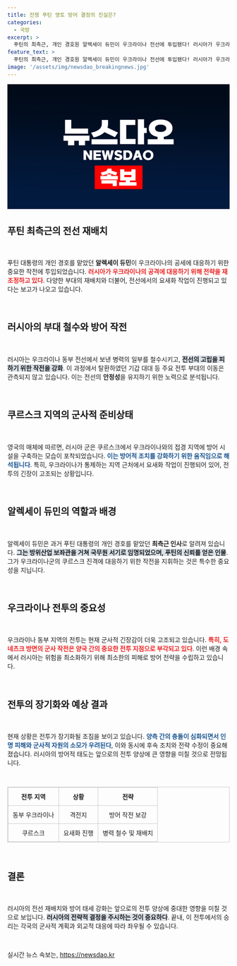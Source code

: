 ```yaml
---
title: 전쟁 푸틴 영토 방어 결정의 진실은?
categories:
  - 국방
excerpt: >
  푸틴의 최측근, 개인 경호원 알렉세이 듀민이 우크라이나 전선에 투입됐다! 러시아가 우크라이나의 공세에 맞서 전력을 재배치하며 전략적 요충지에서 방어 태세를 강화하는 모습이 포착됐다. 전쟁의 향방에 결정적인 변화가 예고된다!
feature_text: >
  푸틴의 최측근, 개인 경호원 알렉세이 듀민이 우크라이나 전선에 투입됐다! 러시아가 우크라이나의 공세에 맞서 전력을 재배치하며 전략적 요충지에서 방어 태세를 강화하는 모습이 포착됐다. 전쟁의 향방에 결정적인 변화가 예고된다!
image: '/assets/img/newsdao_breakingnews.jpg'
---
```


<p><img src="/assets/img/newsdao_breakingnews.jpg" alt="koreaapp 속보" /></p>

<h2 data-ke-size="size26">푸틴 최측근의 전선 재배치</h2>

<p data-ke-size="size16">&nbsp;</p>

<p>푸틴 대통령의 개인 경호를 맡았던 <b>알렉세이 듀민</b>이 우크라이나의 공세에 대응하기 위한 중요한 작전에 투입되었습니다. <b><span style="color: #ee2323;">러시아가 우크라이나의 공격에 대응하기 위해 전략을 재조정하고 있다</span></b>. 다양한 부대의 재배치와 더불어, 전선에서의 요새화 작업이 진행되고 있다는 보고가 나오고 있습니다. </p>

<p data-ke-size="size16">&nbsp;</p>

<h2 data-ke-size="size26">러시아의 부대 철수와 방어 작전</h2>

<p data-ke-size="size16">&nbsp;</p>

<p>러시아는 우크라이나 동부 전선에서 보낸 병력의 일부를 철수시키고, <b><span style="background-color: #21538527;">전선의 고립을 피하기 위한 작전을 강화</span></b>. 이 과정에서 탈환하였던 기갑 대대 등 주요 전투 부대의 이동은 관측되지 않고 있습니다. 이는 전선의 <b>안정성</b>을 유지하기 위한 노력으로 분석됩니다.</p>

<p data-ke-size="size16">&nbsp;</p>

<h2 data-ke-size="size26">쿠르스크 지역의 군사적 준비상태</h2>

<p data-ke-size="size16">&nbsp;</p>

<p>영국의 매체에 따르면, 러시아 군은 쿠르스크에서 우크라이나와의 접경 지역에 방어 시설을 구축하는 모습이 포착되었습니다. <b><span style="color: #1a5490;">이는 방어적 조치를 강화하기 위한 움직임으로 해석됩니다</span></b>. 특히, 우크라이나가 통제하는 지역 근처에서 요새화 작업이 진행되어 있어, 전투의 긴장이 고조되는 상황입니다.</p>

<p data-ke-size="size16">&nbsp;</p>

<h2 data-ke-size="size26">알렉세이 듀민의 역할과 배경</h2>

<p data-ke-size="size16">&nbsp;</p>

<p>알렉세이 듀민은 과거 푸틴 대통령의 개인 경호를 맡았던 <b>최측근 인사</b>로 알려져 있습니다. <b><span style="background-color: #21538527;">그는 방위산업 보좌관을 거쳐 국무원 서기로 임명되었으며, 푸틴의 신뢰를 얻은 인물</span></b>. 그가 우크라이나군의 쿠르스크 진격에 대응하기 위한 작전을 지휘하는 것은 특수한 중요성을 지닙니다.</p>

<p data-ke-size="size16">&nbsp;</p>

<h2 data-ke-size="size26">우크라이나 전투의 중요성</h2>

<p data-ke-size="size16">&nbsp;</p>

<p>우크라이나 동부 지역의 전투는 현재 군사적 긴장감이 더욱 고조되고 있습니다. <b><span style="color: #ee2323;">특히, 도네츠크 방면의 군사 작전은 양국 간의 중요한 전투 지점으로 부각되고 있다</span></b>. 이런 배경 속에서 러시아는 위험을 최소화하기 위해 최소한의 피해로 방어 전략을 수립하고 있습니다.</p>

<p data-ke-size="size16">&nbsp;</p>

<h2 data-ke-size="size26">전투의 장기화와 예상 결과</h2>

<p data-ke-size="size16">&nbsp;</p>

<p>현재 상황은 전투가 장기화될 조짐을 보이고 있습니다. <b><span style="color: #1a5490;">양측 간의 충돌이 심화되면서 인명 피해와 군사적 자원의 소모가 우려된다</span></b>, 이와 동시에 후속 조치와 전략 수정이 중요해졌습니다. 러시아의 방어적 태도는 앞으로의 전투 양상에 큰 영향을 미칠 것으로 전망됩니다.</p>

<p data-ke-size="size16">&nbsp;</p>

<table style="border: 1px solid #ccc; border-collapse: collapse; width: 100%;">
  <tr>
    <th style="border: 1px solid #ccc; padding: 10px; text-align: center;">전투 지역</th>
    <th style="border: 1px solid #ccc; padding: 10px; text-align: center;">상황</th>
    <th style="border: 1px solid #ccc; padding: 10px; text-align: center;">전략</th>
  </tr>
  <tr>
    <td style="border: 1px solid #ccc; padding: 10px; text-align: center;">동부 우크라이나</td>
    <td style="border: 1px solid #ccc; padding: 10px; text-align: center;">격전지</td>
    <td style="border: 1px solid #ccc; padding: 10px; text-align: center;">방어 작전 보강</td>
  </tr>
  <tr>
    <td style="border: 1px solid #ccc; padding: 10px; text-align: center;">쿠르스크</td>
    <td style="border: 1px solid #ccc; padding: 10px; text-align: center;">요새화 진행</td>
    <td style="border: 1px solid #ccc; padding: 10px; text-align: center;">병력 철수 및 재배치</td>
  </tr>
</table>

<p data-ke-size="size16">&nbsp;</p>

<h2 data-ke-size="size26">결론</h2>

<p data-ke-size="size16">&nbsp;</p>

<p>러시아의 전선 재배치와 방어 태세 강화는 앞으로의 전투 양상에 중대한 영향을 미칠 것으로 보입니다. <b><span style="background-color: #21538527;">러시아의 전략적 결정을 주시하는 것이 중요하다</span></b>. 끝내, 이 전투에서의 승리는 각국의 군사적 계획과 외교적 대응에 따라 좌우될 수 있습니다. </p>

<p data-ke-size="size16">&nbsp;</p>
실시간 뉴스 속보는, <a href="https://newsdao.kr" rel="dofollow">https://newsdao.kr</a>


